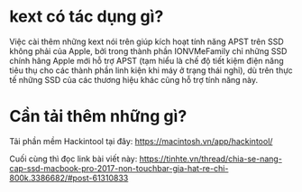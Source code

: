 # kext có tác dụng gì?

Việc cài thêm những kext nói trên giúp kích hoạt tính năng APST trên SSD không phải của Apple, bởi trong thành phần IONVMeFamily chỉ những SSD chính hãng Apple mới hỗ trợ APST (tạm hiểu là chế độ tiết kiệm điện năng tiêu thụ cho các thành phần linh kiện khi máy ở trạng thái nghỉ), dù trên thực tế những SSD của các thương hiệu khác cũng hỗ trợ tính năng này.

# Cần tải thêm những gì?

Tải phần mềm Hackintool tại đây: https://macintosh.vn/app/hackintool/

Cuối cùng thì đọc link bài viết này: https://tinhte.vn/thread/chia-se-nang-cap-ssd-macbook-pro-2017-non-touchbar-gia-hat-re-chi-800k.3386682/#post-61310833

